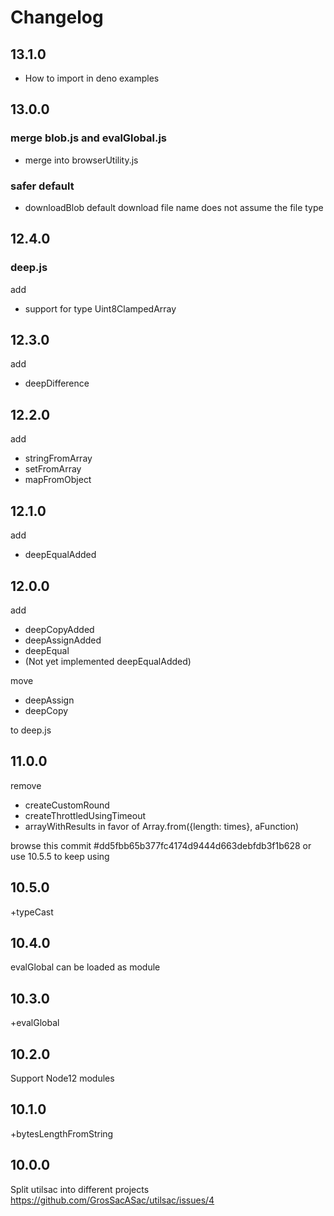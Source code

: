 # Changelog

## 13.1.0

 * How to import in deno examples

## 13.0.0

### merge blob.js and evalGlobal.js

 * merge into browserUtility.js

### safer default

 * downloadBlob default download file name does not assume the file type

## 12.4.0

### deep.js

add
 * support for type Uint8ClampedArray

## 12.3.0

add
 * deepDifference

## 12.2.0

add
 * stringFromArray
 * setFromArray
 * mapFromObject

## 12.1.0

add
 * deepEqualAdded

## 12.0.0

add
 * deepCopyAdded
 * deepAssignAdded
 * deepEqual
 * (Not yet implemented deepEqualAdded)

move
 * deepAssign
 * deepCopy

to deep.js

## 11.0.0

remove

 * createCustomRound
 * createThrottledUsingTimeout
 * arrayWithResults in favor of Array.from({length: times}, aFunction)

browse this commit #dd5fbb65b377fc4174d9444d663debfdb3f1b628
or use 10.5.5 to keep using

## 10.5.0

+typeCast

## 10.4.0

evalGlobal can be loaded as module

## 10.3.0

+evalGlobal

## 10.2.0

Support Node12 modules

## 10.1.0

+bytesLengthFromString

## 10.0.0

Split utilsac into different projects https://github.com/GrosSacASac/utilsac/issues/4
